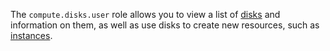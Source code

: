 The `compute.disks.user` role allows you to view a list of [disks](../../../compute/concepts/disk.md) and information on them, as well as use disks to create new resources, such as [instances](../../../compute/concepts/vm.md).